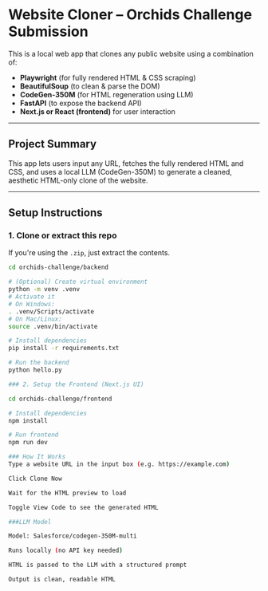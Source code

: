 # Website Cloner – Orchids Challenge Submission

This is a local web app that clones any public website using a combination of:

- **Playwright** (for fully rendered HTML & CSS scraping)
- **BeautifulSoup** (to clean & parse the DOM)
- **CodeGen-350M** (for HTML regeneration using LLM)
- **FastAPI** (to expose the backend API)
- **Next.js or React (frontend)** for user interaction

---

## Project Summary

This app lets users input any URL, fetches the fully rendered HTML and CSS, and uses a local LLM (CodeGen-350M) to generate a cleaned, aesthetic HTML-only clone of the website.

---

## Setup Instructions

### 1. Clone or extract this repo

If you're using the `.zip`, just extract the contents.

```bash
cd orchids-challenge/backend

# (Optional) Create virtual environment
python -m venv .venv
# Activate it
# On Windows:
. .venv/Scripts/activate
# On Mac/Linux:
source .venv/bin/activate

# Install dependencies
pip install -r requirements.txt

# Run the backend
python hello.py

### 2. Setup the Frontend (Next.js UI)

cd orchids-challenge/frontend

# Install dependencies
npm install

# Run frontend
npm run dev

### How It Works
Type a website URL in the input box (e.g. https://example.com)

Click Clone Now

Wait for the HTML preview to load

Toggle View Code to see the generated HTML

###LLM Model

Model: Salesforce/codegen-350M-multi

Runs locally (no API key needed)

HTML is passed to the LLM with a structured prompt

Output is clean, readable HTML
